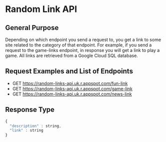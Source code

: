 # Random Link API

## General Purpose
Depending on which endpoint you send a request to, you get a link to some site related to the category of that endpoint. For example, if you send a request to the game-links endpoint, in response you will get a link to play a game. All links are retrieved from a Google Cloud SQL database. 

## Request Examples and List of Endpoints
- GET https://random-links-api.uk.r.appspot.com/fun-link
- GET https://random-links-api.uk.r.appspot.com/game-link
- GET https://random-links-api.uk.r.appspot.com/news-link

## Response Type
```javascript
{
  "description" : string,
  "link" : string
}
```